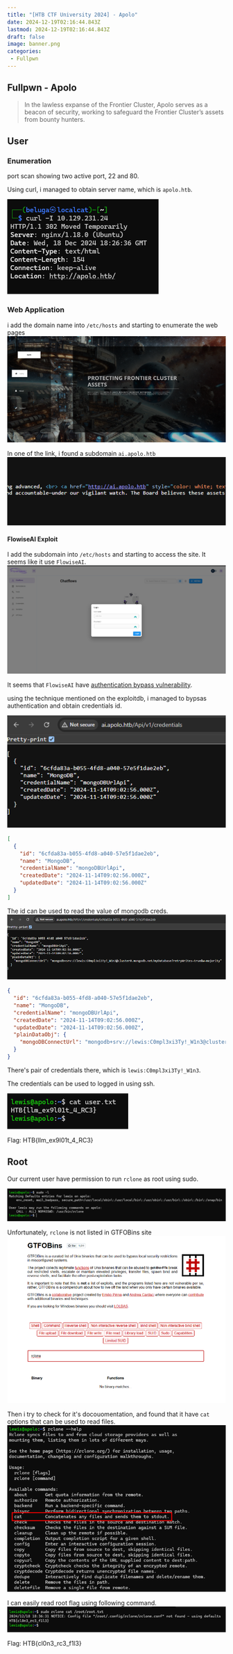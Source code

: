 ```yaml
---
title: "[HTB CTF University 2024] - Apolo"
date: 2024-12-19T02:16:44.843Z
lastmod: 2024-12-19T02:16:44.843Z
draft: false
image: banner.png
categories:
 - Fullpwn
---
```


## Fullpwn - Apolo

> In the lawless expanse of the Frontier Cluster, Apolo serves as a beacon of security, working to safeguard the Frontier Cluster’s assets from bounty hunters.


## User

### Enumeration

port scan showing two active port, 22 and 80.

Using curl, i managed to obtain server name, which is `apolo.htb`.

![](image.png)

### Web Application

i add the domain name into `/etc/hosts` and starting to enumerate the web pages
![](image-1.png)

In one of the link, i found a subdomain `ai.apolo.htb`
![](image-2.png)

#### FlowiseAI Exploit

I add the subdomain into `/etc/hosts` and starting to access the site. It seems like it use `FlowiseAI`.
![](image-3.png)

It seems that `FlowiseAI` have [authentication bypass vulnerability](https://www.exploit-db.com/exploits/52001).

using the technique mentioned on the exploitdb, i managed to bypsas authentication and obtain credentials id.

![](image-4.png)

```json
[
  {
    "id": "6cfda83a-b055-4fd8-a040-57e5f1dae2eb",
    "name": "MongoDB",
    "credentialName": "mongoDBUrlApi",
    "createdDate": "2024-11-14T09:02:56.000Z",
    "updatedDate": "2024-11-14T09:02:56.000Z"
  }
]
```

The id can be used to read the value of mongodb creds.
![](image-5.png)

```json
{
  "id": "6cfda83a-b055-4fd8-a040-57e5f1dae2eb",
  "name": "MongoDB",
  "credentialName": "mongoDBUrlApi",
  "createdDate": "2024-11-14T09:02:56.000Z",
  "updatedDate": "2024-11-14T09:02:56.000Z",
  "plainDataObj": {
    "mongoDBConnectUrl": "mongodb+srv://lewis:C0mpl3xi3Ty!_W1n3@cluster0.mongodb.net/myDatabase?retryWrites=true&w=majority"
  }
}
```

There's pair of credentials there, which is `lewis:C0mpl3xi3Ty!_W1n3`.

The credentials can be used to logged in using ssh.

![](image-6.png)

Flag: HTB{llm_ex9l01t_4_RC3}

## Root

Our current user have permission to run `rclone` as root using sudo.

![](image-7.png)

Unfortunately, `rclone` is not listed in GTFOBins site
![](image-10.png)

Then i try to check for it's docouomentation, and found that it have `cat` options that can be used to read files.
![](image-8.png)

I can easily read root flag using following command.
![](image-9.png)

Flag: HTB{cl0n3_rc3_f1l3}